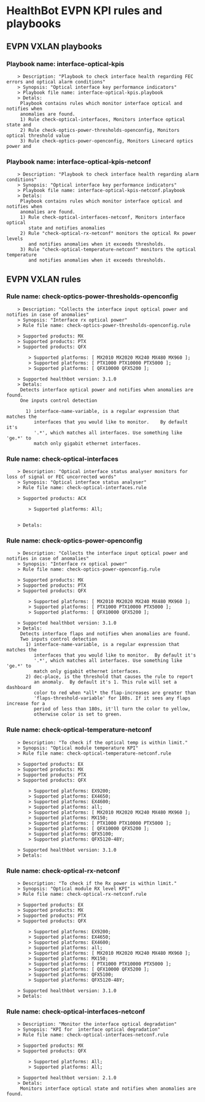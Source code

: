 # HealthBot EVPN KPI rules and playbooks

## EVPN VXLAN playbooks
### Playbook name: interface-optical-kpis 
		> Description: "Playbook to check interface health regarding FEC errors and optical alarm conditions"
		> Synopsis: "Optical interface key performance indicators"
		> Playbook file name: interface-optical-kpis.playbook
		> Detals:
		 Playbook contains rules which monitor interface optical and notifies when
		 anomalies are found.
		 1) Rule check-optical-interfaces, Monitors interface optical state and
		 2) Rule check-optics-power-thresholds-openconfig, Monitors optical threshold value
		 3) Rule check-optics-power-openconfig, Monitors Linecard optics power and
### Playbook name: interface-optical-kpis-netconf 
		> Description: "Playbook to check interface health regarding alarm conditions"
		> Synopsis: "Optical interface key performance indicators"
		> Playbook file name: interface-optical-kpis-netconf.playbook
		> Detals:
		 Playbook contains rules which monitor interface optical and notifies when
		 anomalies are found.
		 1) Rule check-optical-interfaces-netconf, Monitors interface optical
		    state and notifies anomalies
		 2) Rule "check-optical-rx-netconf" monitors the optical Rx power levels
		    and notifies anomalies when it exceeds thresholds.
		 3) Rule "check-optical-temperature-netconf" monitors the optical temperature
		    and notifies anomalies when it exceeds thresholds.

## EVPN VXLAN rules

### Rule name: check-optics-power-thresholds-openconfig 
		> Description: "Collects the interface input optical power and notifies in case of anomalies"
		> Synopsis: "Interface rx optical power"
		> Rule file name: check-optics-power-thresholds-openconfig.rule

		> Supported products: MX 
		> Supported products: PTX 
		> Supported products: QFX 

			> Supported platforms: [ MX2010 MX2020 MX240 MX480 MX960 ];
			> Supported platforms: [ PTX1000 PTX10000 PTX5000 ];
			> Supported platforms: [ QFX10000 QFX5200 ];

		> Supported healthbot version: 3.1.0
		> Detals:
		 Detects interface optical power and notifies when anomalies are found.
		 One inputs control detection
		
		   1) interface-name-variable, is a regular expression that matches the
		      interfaces that you would like to monitor.    By default it's
		      '.*', which matches all interfaces. Use something like 'ge.*' to
		      match only gigabit ethernet interfaces.
		
### Rule name: check-optical-interfaces 
		> Description: "Optical interface status analyser monitors for loss of signal or FEC uncorrected words"
		> Synopsis: "Optical interface status analyser"
		> Rule file name: check-optical-interfaces.rule

		> Supported products: ACX 

			> Supported platforms: All;


		> Detals:
### Rule name: check-optics-power-openconfig 
		> Description: "Collects the interface input optical power and notifies in case of anomalies"
		> Synopsis: "Interface rx optical power"
		> Rule file name: check-optics-power-openconfig.rule

		> Supported products: MX 
		> Supported products: PTX 
		> Supported products: QFX 

			> Supported platforms: [ MX2010 MX2020 MX240 MX480 MX960 ];
			> Supported platforms: [ PTX1000 PTX10000 PTX5000 ];
			> Supported platforms: [ QFX10000 QFX5200 ];

		> Supported healthbot version: 3.1.0
		> Detals:
		 Detects interface flaps and notifies when anomalies are found.
		 Two inputs control detection
		   1) interface-name-variable, is a regular expression that matches the
		      interfaces that you would like to monitor.  By default it's
		      '.*', which matches all interfaces. Use something like 'ge.*' to
		      match only gigabit ethernet interfaces.
		   2) dec-place, is the threshold that causes the rule to report
		      an anomaly.  By default it's 1. This rule will set a dashboard
		      color to red when *all* the flap-increases are greater than
		      'flaps-threshold-variable' for 180s. If it sees any flaps increase for a
		      period of less than 180s, it'll turn the color to yellow,
		      otherwise color is set to green.
### Rule name: check-optical-temperature-netconf 
		> Description: "To check if the optical temp is within limit."
		> Synopsis: "Optical module temperature KPI"
		> Rule file name: check-optical-temperature-netconf.rule

		> Supported products: EX 
		> Supported products: MX 
		> Supported products: PTX 
		> Supported products: QFX 

			> Supported platforms: EX9200;
			> Supported platforms: EX4650;
			> Supported platforms: EX4600;
			> Supported platforms: all;
			> Supported platforms: [ MX2010 MX2020 MX240 MX480 MX960 ];
			> Supported platforms: MX150;
			> Supported platforms: [ PTX1000 PTX10000 PTX5000 ];
			> Supported platforms: [ QFX10000 QFX5200 ];
			> Supported platforms: QFX5100;
			> Supported platforms: QFX5120-48Y;

		> Supported healthbot version: 3.1.0
		> Detals:
### Rule name: check-optical-rx-netconf 
		> Description: "To check if the Rx power is within limit."
		> Synopsis: "Optical module RX level KPI"
		> Rule file name: check-optical-rx-netconf.rule

		> Supported products: EX 
		> Supported products: MX 
		> Supported products: PTX 
		> Supported products: QFX 

			> Supported platforms: EX9200;
			> Supported platforms: EX4650;
			> Supported platforms: EX4600;
			> Supported platforms: all;
			> Supported platforms: [ MX2010 MX2020 MX240 MX480 MX960 ];
			> Supported platforms: MX150;
			> Supported platforms: [ PTX1000 PTX10000 PTX5000 ];
			> Supported platforms: [ QFX10000 QFX5200 ];
			> Supported platforms: QFX5100;
			> Supported platforms: QFX5120-48Y;

		> Supported healthbot version: 3.1.0
		> Detals:
### Rule name: check-optical-interfaces-netconf 
		> Description: "Monitor the interface optical degradation"
		> Synopsis: "KPI for  interface optical degradation"
		> Rule file name: check-optical-interfaces-netconf.rule

		> Supported products: MX 
		> Supported products: QFX 

			> Supported platforms: All;
			> Supported platforms: All;

		> Supported healthbot version: 2.1.0
		> Detals:
		 Monitors interface optical state and notifies when anomalies are found.
